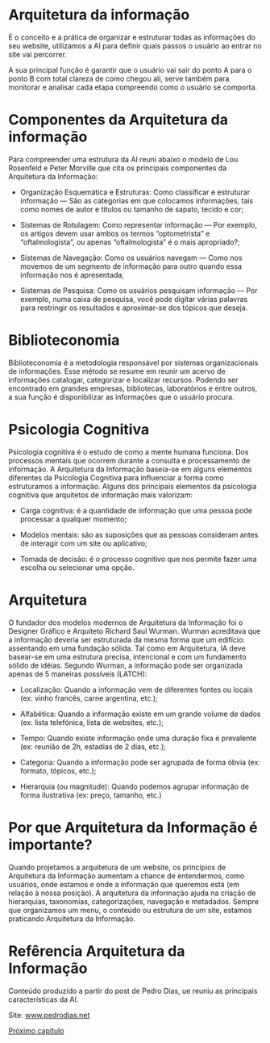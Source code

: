 # Arquitetura da informação 

É o conceito e a prática de organizar e estruturar todas as informações do seu website, utilizamos a AI para definir quais passos o usuário ao entrar no site vai percorrer. 

A sua principal função é garantir que o usuário vai sair do ponto A para o ponto B com total clareza de como chegou ali, serve também para monitorar e analisar cada etapa compreendo como o usuário se comporta.

# Componentes da Arquitetura da informação 

Para compreender uma estrutura da AI reuni abaixo o modelo de Lou Rosenfeld e Peter Morville que cita os principais componentes da Arquitetura da Informação:

* Organização Esquemática e Estruturas: Como classificar e estruturar informação — São as categorias em que colocamos informações, tais como nomes de autor e títulos ou tamanho de sapato, tecido e cor;

* Sistemas de Rotulagem: Como representar informação — Por exemplo, os artigos devem usar ambos os termos “optometrista” e “oftalmologista”, ou apenas “oftalmologista” é o mais apropriado?;

* Sistemas de Navegação: Como os usuários navegam — Como nos movemos de um segmento de informação para outro quando essa informação nos é apresentada;

* Sistemas de Pesquisa: Como os usuários pesquisam informação — Por exemplo, numa caixa de pesquisa, você pode digitar várias palavras para restringir os resultados e aproximar-se dos tópicos que deseja.

# Biblioteconomia

Biblioteconomia é a metodologia responsável por sistemas organizacionais de informações. Esse método se resume em reunir um acervo de informações catalogar, categorizar e localizar recursos. Podendo ser encontrado em grandes empresas, bibliotecas, laboratórios e entre outros, a sua função é disponibilizar as informações que o usuário procura.


# Psicologia Cognitiva

Psicologia cognitiva é o estudo de como a mente humana funciona. Dos processos mentais que ocorrem durante a consulta e processamento de informação. A Arquitetura da Informação baseia-se em alguns elementos diferentes da Psicologia Cognitiva para influenciar a forma como estruturamos a informação. Alguns dos principais elementos da psicologia cognitiva que arquitetos de informação mais valorizam:

* Carga cognitiva: é a quantidade de informação que uma pessoa pode processar a qualquer momento;

* Modelos mentais: são as suposições que as pessoas consideram antes de interagir com um site ou aplicativo;

* Tomada de decisão: é o processo cognitivo que nos permite fazer uma escolha ou selecionar uma opção.

# Arquitetura

O fundador dos modelos modernos de Arquitetura da Informação foi o Designer Gráfico e Arquiteto Richard Saul Wurman.
Wurman acreditava que a informação deveria ser estruturada da mesma forma que um edifício: assentando em uma fundação sólida. Tal como em Arquitetura, IA deve basear-se em uma estrutura precisa, intencional e com um fundamento sólido de idéias.
Segundo Wurman, a informação pode ser organizada apenas de 5 maneiras possíveis (LATCH):

* Localização: Quando a informação vem de diferentes fontes ou locais (ex: vinho francês, carne argentina, etc.);

* Alfabética: Quando a informação existe em um grande volume de dados (ex: lista telefónica, lista de websites, etc.);

* Tempo: Quando existe informação onde uma duração fixa é prevalente (ex: reunião de 2h, estadias de 2 dias, etc.);

* Categoria: Quando a informação pode ser agrupada de forma óbvia (ex: formato, tópicos, etc.);

* Hierarquia (ou magnitude): Quando podemos agrupar informação de forma ilustrativa (ex: preço, tamanho, etc.)

# Por que Arquitetura da Informação é importante?

Quando projetamos a arquitetura de um website, os princípios de Arquitetura da Informação aumentam a chance de entendermos, como usuários, onde estamos e onde a informação que queremos está (em relação à nossa posição). A arquitetura da informação ajuda na criação de hierarquias, taxonomias, categorizações, navegação e metadados. Sempre que organizamos um menu, o conteúdo ou estrutura de um site, estamos praticando Arquitetura da Informação.

# Refêrencia Arquitetura da Informação

Conteúdo produzido a partir do post de Pedro Dias, ue reuniu as principais características da AI.

Site: www.pedrodias.net

[Próximo capítulo](../07%20Wireframe/Wireframe.md)
